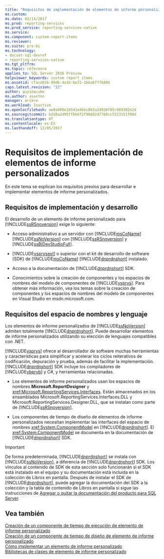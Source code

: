 ```yaml
---
title: "Requisitos de implementación de elementos de informe personalizados | Microsoft Docs"
ms.custom: 
ms.date: 03/14/2017
ms.prod: reporting-services
ms.prod_service: reporting-services-native
ms.service: 
ms.component: custom-report-items
ms.reviewer: 
ms.suite: pro-bi
ms.technology:
- docset-sql-devref
- reporting-services-native
ms.tgt_pltfrm: 
ms.topic: reference
applies_to: SQL Server 2016 Preview
helpviewer_keywords: custom report items
ms.assetid: cfacd816-00d6-4a3d-be72-1bba6f7f6886
caps.latest.revision: "22"
author: guyinacube
ms.author: asaxton
manager: erikre
ms.workload: Inactive
ms.openlocfilehash: ae8a908e1b541e4bbc863a2d920f85c989382e2d
ms.sourcegitcommit: b2d8a2d95ffbb6f2f98692d7760cc5523151f99d
ms.translationtype: HT
ms.contentlocale: es-ES
ms.lasthandoff: 12/05/2017
---
```

# <a name="custom-report-item-implementation-requirements"></a>Requisitos de implementación de elementos de informe personalizados
  En este tema se explican los requisitos previos para desarrollar e implementar elementos de informe personalizados.  
  
## <a name="development-and-deployment-requirements"></a>Requisitos de implementación y desarrollo  
 El desarrollo de un elemento de informe personalizado para [!INCLUDE[ssRSnoversion](../../includes/ssrsnoversion-md.md)] exige lo siguiente:  
  
-   Acceso administrativo a un servidor con [!INCLUDE[msCoName](../../includes/msconame-md.md)] [!INCLUDE[ssNoVersion](../../includes/ssnoversion-md.md)] con [!INCLUDE[ssRSnoversion](../../includes/ssrsnoversion-md.md)] y [!INCLUDE[ssBIDevStudioFull](../../includes/ssbidevstudiofull-md.md)].  
  
-   [!INCLUDE[vsprvsext](../../includes/vsprvsext-md.md)] o superior con el kit de desarrollo de software (SDK) de [!INCLUDE[msCoName](../../includes/msconame-md.md)] [!INCLUDE[dnprdnshort](../../includes/dnprdnshort-md.md)] instalado.  
  
-   Acceso a la documentación de [!INCLUDE[dnprdnshort](../../includes/dnprdnshort-md.md)] SDK.  
  
-   Conocimientos sobre la creación de componentes y los espacios de nombres del modelo de componentes de [!INCLUDE[vsprvs](../../includes/vsprvs-md.md)]. Para obtener más información, vea los temas sobre la creación de componentes y los espacios de nombres del modelo de componentes en Visual Studio en msdn.microsoft.com.  
  
## <a name="language-and-namespace-requirements"></a>Requisitos del espacio de nombres y lenguaje  
 Los elementos de informe personalizados de [!INCLUDE[ssNoVersion](../../includes/ssnoversion-md.md)] admiten totalmente [!INCLUDE[dnprdnshort](../../includes/dnprdnshort-md.md)]. Puede desarrollar elementos de informe personalizados utilizando su elección de lenguajes compatibles con .NET.  
  
 [!INCLUDE[vsprvs](../../includes/vsprvs-md.md)] ofrece al desarrollador de software muchas herramientas y características para simplificar y acelerar los ciclos reiterativos de codificación, depuración y prueba, además de facilitar la implementación. [!INCLUDE[dnprdnshort](../../includes/dnprdnshort-md.md)] SDK incluye los compiladores de [!INCLUDE[vbprvb](../../includes/vbprvb-md.md)] y C#, y herramientas relacionadas.  
  
-   Los elementos de informe personalizados usan los espacios de nombres **Microsoft.ReportDesigner** y <xref:Microsoft.ReportingServices.Interfaces>. Están almacenados en los ensamblados Microsoft.ReportingServices.Interfaces.DLL y Microsoft.ReportingServices.Designer.DLL, que se instalan como parte de [!INCLUDE[ssRSnoversion](../../includes/ssrsnoversion-md.md)].  
  
-   Los componentes de tiempo de diseño de elementos de informe personalizados necesitan implementar las interfaces del espacio de nombres <xref:System.ComponentModel> en [!INCLUDE[dnprdnshort](../../includes/dnprdnshort-md.md)]. El <xref:System.ComponentModel> se documenta en la documentación de [!INCLUDE[dnprdnshort](../../includes/dnprdnshort-md.md)] SDK.  
  
> [!IMPORTANT]  
>  De forma predeterminada, [!INCLUDE[dnprdnshort](../../includes/dnprdnshort-md.md)] se instala con [!INCLUDE[ssNoVersion](../../includes/ssnoversion-md.md)], a diferencia de [!INCLUDE[dnprdnshort](../../includes/dnprdnshort-md.md)] SDK. Los vínculos al contenido de SDK de esta sección solo funcionarán si el SDK está instalado en el equipo y su documentación está incluida en la colección de Libros en pantalla. Después de instalar el SDK de [!INCLUDE[dnprdnshort](../../includes/dnprdnshort-md.md)], puede agregar la documentación del SDK a la colección y la tabla de contenido de Libros en pantalla si sigue las instrucciones de [Agregar o quitar la documentación del producto para SQL Server](http://msdn.microsoft.com/library/ef798cc8-87cf-4d60-a7bf-9e061bdd0052).  
  
## <a name="see-also"></a>Vea también  
 [Creación de un componente de tiempo de ejecución de elemento de informe personalizado](../../reporting-services/custom-report-items/creating-a-custom-report-item-run-time-component.md)   
 [Creación de un componente de tiempo de diseño de elemento de informe personalizado](../../reporting-services/custom-report-items/creating-a-custom-report-item-design-time-component.md)   
 [Cómo implementar un elemento de informe personalizado](../../reporting-services/custom-report-items/how-to-deploy-a-custom-report-item.md)   
 [Bibliotecas de clases de elemento de informe personalizado](../../reporting-services/custom-report-items/custom-report-item-class-libraries.md)  
  
  

